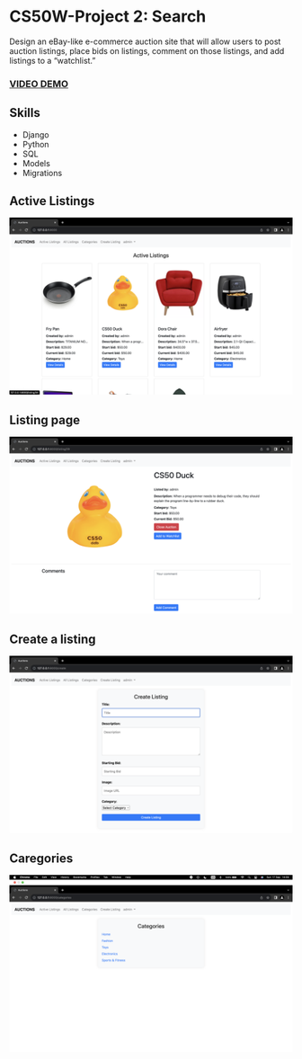 # CS50W-Project 2: Search
Design an eBay-like e-commerce auction site that will allow users to post auction listings, place bids on listings, comment on those listings, and add listings to a “watchlist.”

### [VIDEO DEMO](https://youtu.be/RdSMb5JChOc)

## Skills
* Django
* Python
* SQL
* Models
* Migrations

## Active Listings
![index](screenshots/index.png)

## Listing page
![listing](screenshots/listing.png)

## Create a listing
![create](screenshots/create.png)

## Caregories
![categories](screenshots/categories.png)
